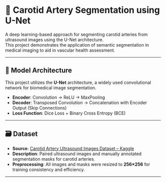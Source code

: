 # 📌 Carotid Artery Segmentation using U-Net

A deep learning-based approach for segmenting carotid arteries from ultrasound images using the U-Net architecture.  
This project demonstrates the application of semantic segmentation in medical imaging to aid in vascular health assessment.

---

## 🧠 Model Architecture

This project utilizes the **U-Net** architecture, a widely used convolutional network for biomedical image segmentation.

- **Encoder**: Convolution → ReLU → MaxPooling  
- **Decoder**: Transposed Convolution → Concatenation with Encoder Output (Skip Connections)  
- **Loss Function**: Dice Loss + Binary Cross Entropy (BCE)

---

## 🗃️ Dataset

- **Source**: [Carotid Artery Ultrasound Images Dataset – Kaggle](https://www.kaggle.com/datasets/naveengowtham/carotid-artery-ultrasound-images)
- **Description**: Paired ultrasound images and manually annotated segmentation masks for carotid arteries.
- **Preprocessing**: All images and masks were resized to **256×256** for training consistency and efficiency.

---
